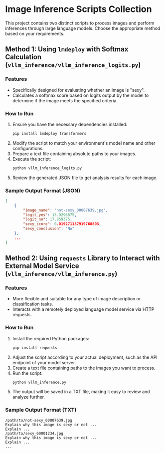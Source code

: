 # Image Inference Scripts Collection

This project contains two distinct scripts to process images and perform inferences through large language models. Choose the appropriate method based on your requirements.

## Method 1: Using `lmdeploy` with Softmax Calculation (`vllm_inference/vllm_inference_logits.py`)

### Features
- Specifically designed for evaluating whether an image is "sexy".
- Calculates a softmax score based on logits output by the model to determine if the image meets the specified criteria.

### How to Run
1. Ensure you have the necessary dependencies installed:
   ```bash
   pip install lmdeploy transformers
   ```
2. Modify the script to match your environment's model name and other configurations.
3. Prepare a text file containing absolute paths to your images.
4. Execute the script:
   ```bash
   python vllm_inference_logits.py
   ```
5. Review the generated JSON file to get analysis results for each image.

### Sample Output Format (JSON)
```json
[
    {
        "image_name": "not-sexy_00007639.jpg",
        "logit_yes": 13.9296875,
        "logit_no": 17.859375,
        "sexy_score": 0.019271137919768803,
        "sexy_conclusion": "No"
    },
    ...
]
```

## Method 2: Using `requests` Library to Interact with External Model Service (`vllm_inference/vllm_inference.py`)

### Features
- More flexible and suitable for any type of image description or classification tasks.
- Interacts with a remotely deployed language model service via HTTP requests.

### How to Run
1. Install the required Python packages:
   ```bash
   pip install requests
   ```
2. Adjust the script according to your actual deployment, such as the API endpoint of your model server.
3. Create a text file containing paths to the images you want to process.
4. Run the script:
   ```bash
   python vllm_inference.py
   ```
5. The output will be saved in a TXT file, making it easy to review and analyze further.

### Sample Output Format (TXT)
```
/path/to/not-sexy_00007639.jpg
Explain why this image is sexy or not ...
Explain ...
/path/to/sexy_00001234.jpg
Explain why this image is sexy or not ...
Explain ...
...
```